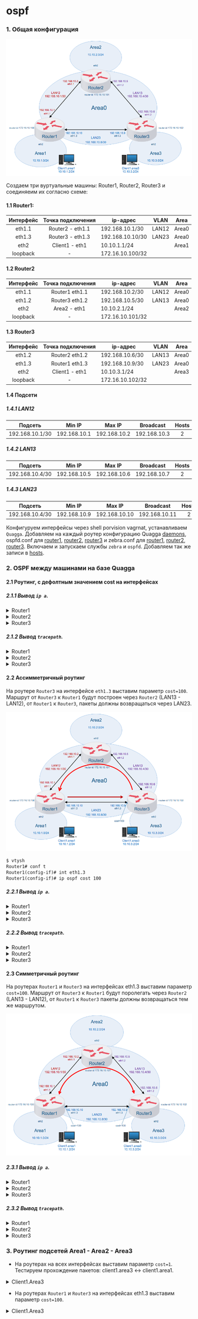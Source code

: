 # ospf

### 1. Общая конфигурация

![](pic/pic01.png)

Создаем три вуртуальные машины: Router1, Router2, Router3 и соединяеим их согласно схеме:

#### 1.1 Router1:

|Интерфейс|Точка подключения|ip-адрес|VLAN|Area
|:---:|:---:|---|---|---|
|eth1.1|Router2 - eth1.1|192.168.10.1/30|LAN12|Area0
|eth1.3|Router3 - eth1.3|192.168.10.10/30|LAN23|Area0
|eth2|Client1 - eth1|10.10.1.1/24||Area1
|loopback|-|172.16.10.100/32|||

#### 1.2 Router2 

|Интерфейс|Точка подключения|ip-адрес|VLAN|Area
|:---:|:---:|---|---|---|
|eth1.1|Router1 eth1.1|192.168.10.2/30|LAN12|Area0
|eth1.2|Router3 eth1.2|192.168.10.5/30|LAN13|Area0
|eth2|Area2 - eth1|10.10.2.1/24||Area2
|loopback|-|172.16.10.101/32||

#### 1.3 Router3

|Интерфейс|Точка подключения|ip-адрес|VLAN|Area|
|:---:|:---:|---|---|---|
|eth1.2|Router2 eth1.2|192.168.10.6/30|LAN13|Area0
|eth1.3|Router1 eth1.3|192.168.10.9/30|LAN23|Area0
|eth2|Client1 - eth1|10.10.3.1/24||Area3
|loopback|-|172.16.10.102/32|||


#### 1.4 Подсети
##### 1.4.1 LAN12

|Подсеть|Min IP|Max IP|Broadcast|Hosts|Mask|
|---|---|---|---|:---:|---|
|192.168.10.1/30|192.168.10.1|192.168.10.2|192.168.10.3|2|255.255.255.252|

##### 1.4.2 LAN13

|Подсеть|Min IP|Max IP|Broadcast|Hosts|Mask|
|---|---|---|---|:---:|---|
|192.168.10.4/30|192.168.10.5|192.168.10.6|192.168.10.7|2|255.255.255.252|

##### 1.4.3 LAN23

|Подсеть|Min IP|Max IP|Broadcast|Hosts|Mask|
|---|---|---|---|:---:|---|
|192.168.10.4/30|192.168.10.9|192.168.10.10|192.168.10.11|2|255.255.255.252|

Конфигуруем интерфейсы через shell porvision vagrnat, устанавливаем `Quagga`. Добавляем на каждый роутер конфигурацию Quagga [daemons](etc/daemons), ospfd.conf для [router1](router1/ospfd.conf), [router2](router2/ospfd.conf), [router3](router3/ospfd.conf) и zebra.conf для [router1](router1/zebra.conf), [router2](router2/zebra.conf), [router3](router3/zebra.conf). Включаем и запускаем службы `zebra` и `ospfd`. Добавляем так же записи в [hosts](etc/hosts).

### 2. OSPF между машинами на базе Quagga

#### 2.1 Роутинг, с дефолтным значением cost на интерфейсах

##### 2.1.1 Вывод `ip a`.

<details>
<summary>Router1</summary>
<pre>
[vagrant@Router1 ~]$ ip a
1: lo: <LOOPBACK,UP,LOWER_UP> mtu 65536 qdisc noqueue state UNKNOWN group default qlen 1000
    link/loopback 00:00:00:00:00:00 brd 00:00:00:00:00:00
    inet 127.0.0.1/8 scope host lo
       valid_lft forever preferred_lft forever
    inet 172.16.10.100/32 scope global lo
       valid_lft forever preferred_lft forever
    inet6 ::1/128 scope host
       valid_lft forever preferred_lft forever
2: eth0: <BROADCAST,MULTICAST,UP,LOWER_UP> mtu 1500 qdisc pfifo_fast state UP group default qlen 1000
    link/ether 52:54:00:84:81:d5 brd ff:ff:ff:ff:ff:ff
    inet 10.0.2.15/24 brd 10.0.2.255 scope global noprefixroute dynamic eth0
       valid_lft 80441sec preferred_lft 80441sec
    inet6 fe80::5054:ff:fe84:81d5/64 scope link
       valid_lft forever preferred_lft forever
3: eth1: <BROADCAST,MULTICAST,UP,LOWER_UP> mtu 1500 qdisc pfifo_fast state UP group default qlen 1000
    link/ether 08:00:27:38:56:74 brd ff:ff:ff:ff:ff:ff
    inet6 fe80::5037:1609:2161:df3d/64 scope link noprefixroute
       valid_lft forever preferred_lft forever
4: eth2: <BROADCAST,MULTICAST,UP,LOWER_UP> mtu 1500 qdisc pfifo_fast state UP group default qlen 1000
    link/ether 08:00:27:62:7d:fc brd ff:ff:ff:ff:ff:ff
    inet 10.10.1.1/24 brd 10.10.1.255 scope global noprefixroute eth2
       valid_lft forever preferred_lft forever
    inet6 fe80::a00:27ff:fe62:7dfc/64 scope link
       valid_lft forever preferred_lft forever
5: eth1.1@eth1: <BROADCAST,MULTICAST,UP,LOWER_UP> mtu 1500 qdisc noqueue state UP group default qlen 1000
    link/ether 08:00:27:38:56:74 brd ff:ff:ff:ff:ff:ff
    inet 192.168.10.1/30 brd 192.168.10.3 scope global noprefixroute eth1.1
       valid_lft forever preferred_lft forever
    inet6 fe80::a00:27ff:fe38:5674/64 scope link
       valid_lft forever preferred_lft forever
6: eth1.3@eth1: <BROADCAST,MULTICAST,UP,LOWER_UP> mtu 1500 qdisc noqueue state UP group default qlen 1000
    link/ether 08:00:27:38:56:74 brd ff:ff:ff:ff:ff:ff
    inet 192.168.10.10/30 brd 192.168.10.11 scope global noprefixroute eth1.3
       valid_lft forever preferred_lft forever
    inet6 fe80::a00:27ff:fe38:5674/64 scope link
       valid_lft forever preferred_lft forever
</pre>
</details>

<details>
<summary>Router2</summary>
<pre>
[vagrant@Router2 ~]$ ip a
1: lo: <LOOPBACK,UP,LOWER_UP> mtu 65536 qdisc noqueue state UNKNOWN group default qlen 1000
    link/loopback 00:00:00:00:00:00 brd 00:00:00:00:00:00
    inet 127.0.0.1/8 scope host lo
       valid_lft forever preferred_lft forever
    inet 172.16.10.101/32 scope global lo
       valid_lft forever preferred_lft forever
    inet6 ::1/128 scope host
       valid_lft forever preferred_lft forever
2: eth0: <BROADCAST,MULTICAST,UP,LOWER_UP> mtu 1500 qdisc pfifo_fast state UP group default qlen 1000
    link/ether 52:54:00:84:81:d5 brd ff:ff:ff:ff:ff:ff
    inet 10.0.2.15/24 brd 10.0.2.255 scope global noprefixroute dynamic eth0
       valid_lft 80533sec preferred_lft 80533sec
    inet6 fe80::5054:ff:fe84:81d5/64 scope link
       valid_lft forever preferred_lft forever
3: eth1: <BROADCAST,MULTICAST,UP,LOWER_UP> mtu 1500 qdisc pfifo_fast state UP group default qlen 1000
    link/ether 08:00:27:84:a7:b1 brd ff:ff:ff:ff:ff:ff
    inet6 fe80::c054:b73b:16b8:e78b/64 scope link noprefixroute
       valid_lft forever preferred_lft forever
4: eth2: <BROADCAST,MULTICAST,UP,LOWER_UP> mtu 1500 qdisc pfifo_fast state UP group default qlen 1000
    link/ether 08:00:27:10:dd:48 brd ff:ff:ff:ff:ff:ff
    inet 10.10.2.1/24 brd 10.10.2.255 scope global noprefixroute eth2
       valid_lft forever preferred_lft forever
    inet6 fe80::a00:27ff:fe10:dd48/64 scope link
       valid_lft forever preferred_lft forever
5: eth1.1@eth1: <BROADCAST,MULTICAST,UP,LOWER_UP> mtu 1500 qdisc noqueue state UP group default qlen 1000
    link/ether 08:00:27:84:a7:b1 brd ff:ff:ff:ff:ff:ff
    inet 192.168.10.2/30 brd 192.168.10.3 scope global noprefixroute eth1.1
       valid_lft forever preferred_lft forever
    inet6 fe80::a00:27ff:fe84:a7b1/64 scope link
       valid_lft forever preferred_lft forever
6: eth1.2@eth1: <BROADCAST,MULTICAST,UP,LOWER_UP> mtu 1500 qdisc noqueue state UP group default qlen 1000
    link/ether 08:00:27:84:a7:b1 brd ff:ff:ff:ff:ff:ff
    inet 192.168.10.5/30 brd 192.168.10.7 scope global noprefixroute eth1.2
       valid_lft forever preferred_lft forever
    inet6 fe80::a00:27ff:fe84:a7b1/64 scope link
       valid_lft forever preferred_lft forever
</pre>
</details>

<details>
<summary>Router3</summary>
<pre>
[vagrant@Router3 ~]$ ip a
1: lo: <LOOPBACK,UP,LOWER_UP> mtu 65536 qdisc noqueue state UNKNOWN group default qlen 1000
    link/loopback 00:00:00:00:00:00 brd 00:00:00:00:00:00
    inet 127.0.0.1/8 scope host lo
       valid_lft forever preferred_lft forever
    inet 172.16.10.102/32 scope global lo
       valid_lft forever preferred_lft forever
    inet6 ::1/128 scope host
       valid_lft forever preferred_lft forever
2: eth0: <BROADCAST,MULTICAST,UP,LOWER_UP> mtu 1500 qdisc pfifo_fast state UP group default qlen 1000
    link/ether 52:54:00:84:81:d5 brd ff:ff:ff:ff:ff:ff
    inet 10.0.2.15/24 brd 10.0.2.255 scope global noprefixroute dynamic eth0
       valid_lft 80621sec preferred_lft 80621sec
    inet6 fe80::5054:ff:fe84:81d5/64 scope link
       valid_lft forever preferred_lft forever
3: eth1: <BROADCAST,MULTICAST,UP,LOWER_UP> mtu 1500 qdisc pfifo_fast state UP group default qlen 1000
    link/ether 08:00:27:98:5c:de brd ff:ff:ff:ff:ff:ff
    inet6 fe80::8cc1:7da8:78ce:4437/64 scope link noprefixroute
       valid_lft forever preferred_lft forever
4: eth2: <BROADCAST,MULTICAST,UP,LOWER_UP> mtu 1500 qdisc pfifo_fast state UP group default qlen 1000
    link/ether 08:00:27:00:69:33 brd ff:ff:ff:ff:ff:ff
    inet 10.10.3.1/24 brd 10.10.3.255 scope global noprefixroute eth2
       valid_lft forever preferred_lft forever
    inet6 fe80::a00:27ff:fe00:6933/64 scope link
       valid_lft forever preferred_lft forever
5: eth1.2@eth1: <BROADCAST,MULTICAST,UP,LOWER_UP> mtu 1500 qdisc noqueue state UP group default qlen 1000
    link/ether 08:00:27:98:5c:de brd ff:ff:ff:ff:ff:ff
    inet 192.168.10.6/30 brd 192.168.10.7 scope global noprefixroute eth1.2
       valid_lft forever preferred_lft forever
    inet6 fe80::a00:27ff:fe98:5cde/64 scope link
       valid_lft forever preferred_lft forever
6: eth1.3@eth1: <BROADCAST,MULTICAST,UP,LOWER_UP> mtu 1500 qdisc noqueue state UP group default qlen 1000
    link/ether 08:00:27:98:5c:de brd ff:ff:ff:ff:ff:ff
    inet 192.168.10.9/30 brd 192.168.10.11 scope global noprefixroute eth1.3
       valid_lft forever preferred_lft forever
    inet6 fe80::a00:27ff:fe98:5cde/64 scope link
       valid_lft forever preferred_lft forever
</pre>
</details>

##### 2.1.2 Вывод `tracepath`.

<details>
<summary>Router1</summary>
<pre>
[vagrant@Router1 ~]$ for q in 192.168.10.2 192.168.10.5 192.168.10.6 192.168.10.9; do tracepath -b "$q"; done
 1?: [LOCALHOST]                                         pmtu 1500
 1:  router2 (192.168.10.2)                                0.524ms reached
 1:  router2 (192.168.10.2)                                0.542ms reached
     Resume: pmtu 1500 hops 1 back 1
 1?: [LOCALHOST]                                         pmtu 1500
 1:  router2-eth12 (192.168.10.5)                          0.484ms reached
 1:  router2-eth12 (192.168.10.5)                          0.909ms reached
     Resume: pmtu 1500 hops 1 back 1
 1?: [LOCALHOST]                                         pmtu 1500
 1:  router2 (192.168.10.2)                                0.588ms
 1:  router2 (192.168.10.2)                                0.445ms
 2:  router3 (192.168.10.6)                                0.780ms reached
     Resume: pmtu 1500 hops 2 back 1
 1?: [LOCALHOST]                                         pmtu 1500
 1:  router3-eth13 (192.168.10.9)                          0.704ms reached
 1:  router3-eth13 (192.168.10.9)                          0.819ms reached
     Resume: pmtu 1500 hops 1 back 1
</pre>
</details>

<details>
<summary>Router2</summary>
<pre>
[vagrant@Router2 ~]$ for q in 192.168.10.1 192.168.10.10 192.168.10.9 192.168.10.6; do tracepath -b "$q"; done
 1?: [LOCALHOST]                                         pmtu 1500
 1:  router1 (192.168.10.1)                                1.738ms reached
 1:  router1 (192.168.10.1)                                0.754ms reached
     Resume: pmtu 1500 hops 1 back 1
 1?: [LOCALHOST]                                         pmtu 1500
 1:  router3 (192.168.10.6)                                0.995ms
 1:  router3 (192.168.10.6)                                1.658ms
 2:  router1-eth13 (192.168.10.10)                         2.060ms reached
     Resume: pmtu 1500 hops 2 back 2
 1?: [LOCALHOST]                                         pmtu 1500
 1:  router1 (192.168.10.1)                                0.645ms
 1:  router1 (192.168.10.1)                                0.811ms
 2:  router3-eth13 (192.168.10.9)                          0.811ms reached
     Resume: pmtu 1500 hops 2 back 1
 1?: [LOCALHOST]                                         pmtu 1500
 1:  router3 (192.168.10.6)                                0.781ms reached
 1:  router3 (192.168.10.6)                                0.639ms reached
     Resume: pmtu 1500 hops 1 back 1
</pre>
</details>

<details>
<summary>Router3</summary>
<pre>
[vagrant@Router3 ~]$ for q in 192.168.10.1 192.168.10.2 192.168.10.5 192.168.10.10; do tracepath -b "$q"; done
 1?: [LOCALHOST]                                         pmtu 1500
 1:  router2-eth12 (192.168.10.5)                          0.496ms
 1:  router2-eth12 (192.168.10.5)                          1.079ms
 2:  router1 (192.168.10.1)                                0.773ms reached
     Resume: pmtu 1500 hops 2 back 1
 1?: [LOCALHOST]                                         pmtu 1500
 1:  router2 (192.168.10.2)                                0.950ms reached
 1:  router2 (192.168.10.2)                                1.011ms reached
     Resume: pmtu 1500 hops 1 back 1
 1?: [LOCALHOST]                                         pmtu 1500
 1:  router2-eth12 (192.168.10.5)                          0.869ms reached
 1:  router2-eth12 (192.168.10.5)                          0.681ms reached
     Resume: pmtu 1500 hops 1 back 1
 1?: [LOCALHOST]                                         pmtu 1500
 1:  router1-eth13 (192.168.10.10)                         0.742ms reached
 1:  router1-eth13 (192.168.10.10)                         0.599ms reached
     Resume: pmtu 1500 hops 1 back 1
</pre>
</details>

#### 2.2 Ассимметричный роутинг

На роутере `Router3` на интерфейсе `eth1.3` выставим параметр `cost=100`. Маршрут от `Router3` к `Router1` будут построен через `Router2` (LAN13 - LAN12), от `Router1` к `Router3`, пакеты должны возвращаться через LAN23. 

![](pic/pic02.png)

```
$ vtysh
Router1# conf t
Router1(config-if)# int eth1.3
Router1(config-if)# ip ospf cost 100
```

##### 2.2.1 Вывод `ip a`.

<details>
<summary>Router1</summary>
<pre>
[vagrant@Router1 ~]$ ip -br a
lo               UNKNOWN        127.0.0.1/8 172.16.10.100/32 ::1/128
eth0             UP             10.0.2.15/24 fe80::5054:ff:fe84:81d5/64
eth1             UP             fe80::5037:1609:2161:df3d/64
eth1.3@eth1      UP             192.168.10.10/30 fe80::a00:27ff:fe38:5674/64
eth1.1@eth1      UP             192.168.10.1/30 fe80::a00:27ff:fe38:5674/64
eth2             UP             10.10.1.1/24 fe80::a00:27ff:fe62:7dfc/64
</pre>
</details>

<details>
<summary>Router2</summary>
<pre>
[vagrant@Router2 ~]$ ip -br a
lo               UNKNOWN        127.0.0.1/8 172.16.10.101/32 ::1/128
eth0             UP             10.0.2.15/24 fe80::5054:ff:fe84:81d5/64
eth1             UP             fe80::c054:b73b:16b8:e78b/64
eth1.1@eth1      UP             192.168.10.2/30 fe80::a00:27ff:fe84:a7b1/64
eth1.2@eth1      UP             192.168.10.5/30 fe80::a00:27ff:fe84:a7b1/64
eth2             UP             10.10.2.1/24 fe80::a00:27ff:fe10:dd48/64
</pre>
</details>

<details>
<summary>Router3</summary>
<pre>
[vagrant@Router3 ~]$ ip -br a
lo               UNKNOWN        127.0.0.1/8 172.16.10.102/32 ::1/128
eth0             UP             10.0.2.15/24 fe80::5054:ff:fe84:81d5/64
eth1             UP             fe80::8cc1:7da8:78ce:4437/64
eth1.3@eth1      UP             192.168.10.9/30 fe80::a00:27ff:fe98:5cde/64
eth1.2@eth1      UP             192.168.10.6/30 fe80::a00:27ff:fe98:5cde/64
eth2             UP             10.10.3.1/24 fe80::a00:27ff:fe00:6933/64
</pre>
</details>

##### 2.2.2 Вывод `tracepath`.

<details>
<summary>Router1</summary>
<pre>
[vagrant@Router1 ~]$ for q in 192.168.10.2 192.168.10.9 192.168.10.5 192.168.10.6; do tracepath -b "$q"; done
 1?: [LOCALHOST]                                         pmtu 1500
 1:  router2 (192.168.10.2)                                0.580ms reached
 1:  router2 (192.168.10.2)                                0.654ms reached
     Resume: pmtu 1500 hops 1 back 1
 1?: [LOCALHOST]                                         pmtu 1500
 1:  router3-eth13 (192.168.10.9)                          0.723ms reached
 1:  router3-eth13 (192.168.10.9)                          0.571ms reached
     Resume: pmtu 1500 hops 1 back 1
 1?: [LOCALHOST]                                         pmtu 1500
 1:  router3-eth13 (192.168.10.9)                          0.683ms
 1:  router3-eth13 (192.168.10.9)                          0.499ms
 2:  no reply
</pre>
</details>

<details>
<summary>Router2</summary>
<pre>
[vagrant@Router2 ~]$ for q in 192.168.10.1 192.168.10.6 192.168.10.10 192.168.10.9; do tracepath -b "$q"; done
 1?: [LOCALHOST]                                         pmtu 1500
 1:  router1 (192.168.10.1)                                0.670ms reached
 1:  router1 (192.168.10.1)                                0.667ms reached
     Resume: pmtu 1500 hops 1 back 1
 1?: [LOCALHOST]                                         pmtu 1500
 1:  router3 (192.168.10.6)                                0.548ms reached
 1:  router3 (192.168.10.6)                                0.598ms reached
     Resume: pmtu 1500 hops 1 back 1
 1?: [LOCALHOST]                                         pmtu 1500
 1:  router1-eth13 (192.168.10.10)                         1.029ms reached
 1:  router1-eth13 (192.168.10.10)                         0.568ms reached
     Resume: pmtu 1500 hops 1 back 1
 1?: [LOCALHOST]                                         pmtu 1500
 1:  router1 (192.168.10.1)                                1.268ms
 1:  router1 (192.168.10.1)                                1.026ms
 2:  no reply
</pre>
</details>

<details>
<summary>Router3</summary>
<pre>
[vagrant@Router3 ~]$ for q in 192.168.10.1 192.168.10.2 192.168.10.5 192.168.10.10; do tracepath -b "$q"; done
 1?: [LOCALHOST]                                         pmtu 1500
 1:  router2-eth12 (192.168.10.5)                          0.977ms
 1:  router2-eth12 (192.168.10.5)                          0.493ms
 2:  router1 (192.168.10.1)                                1.427ms reached
     Resume: pmtu 1500 hops 2 back 2
 1?: [LOCALHOST]                                         pmtu 1500
 1:  router2 (192.168.10.2)                                0.502ms reached
 1:  router2 (192.168.10.2)                                0.519ms reached
     Resume: pmtu 1500 hops 1 back 1
 1?: [LOCALHOST]                                         pmtu 1500
 1:  router2-eth12 (192.168.10.5)                          0.894ms reached
 1:  router2-eth12 (192.168.10.5)                          0.761ms reached
     Resume: pmtu 1500 hops 1 back 1
 1?: [LOCALHOST]                                         pmtu 1500
 1:  router1-eth13 (192.168.10.10)                         0.761ms reached
 1:  router1-eth13 (192.168.10.10)                         1.228ms reached
     Resume: pmtu 1500 hops 1 back 1
</pre>
</details>


#### 2.3 Симметричный роутинг

На роутерах `Router1` и `Router3` на интерфейсах eth1.3 выставим параметр `cost=100`. Маршрут от `Router3` к `Router1` будут поролегать через `Router2` (LAN13 - LAN12), от `Router1` к `Router3` пакеты должны возвращаться тем же маршрутом. 

![](pic/pic03.png)

##### 2.3.1 Вывод `ip a`.

<details>
<summary>Router1</summary>
<pre>
[vagrant@Router1 ~]$ ip a
1: lo: <LOOPBACK,UP,LOWER_UP> mtu 65536 qdisc noqueue state UNKNOWN group default qlen 1000
    link/loopback 00:00:00:00:00:00 brd 00:00:00:00:00:00
    inet 127.0.0.1/8 scope host lo
       valid_lft forever preferred_lft forever
    inet 172.16.10.100/32 scope global lo
       valid_lft forever preferred_lft forever
    inet6 ::1/128 scope host
       valid_lft forever preferred_lft forever
2: eth0: <BROADCAST,MULTICAST,UP,LOWER_UP> mtu 1500 qdisc pfifo_fast state UP group default qlen 1000
    link/ether 52:54:00:84:81:d5 brd ff:ff:ff:ff:ff:ff
    inet 10.0.2.15/24 brd 10.0.2.255 scope global noprefixroute dynamic eth0
       valid_lft 85892sec preferred_lft 85892sec
    inet6 fe80::5054:ff:fe84:81d5/64 scope link
       valid_lft forever preferred_lft forever
3: eth1: <BROADCAST,MULTICAST,UP,LOWER_UP> mtu 1500 qdisc pfifo_fast state UP group default qlen 1000
    link/ether 08:00:27:38:56:74 brd ff:ff:ff:ff:ff:ff
    inet6 fe80::5037:1609:2161:df3d/64 scope link noprefixroute
       valid_lft forever preferred_lft forever
4: eth1.3@eth1: <BROADCAST,MULTICAST,UP,LOWER_UP> mtu 1500 qdisc noqueue state UP group default qlen 1000
    link/ether 08:00:27:38:56:74 brd ff:ff:ff:ff:ff:ff
    inet 192.168.10.10/30 brd 192.168.10.11 scope global noprefixroute eth1.3
       valid_lft forever preferred_lft forever
    inet6 fe80::a00:27ff:fe38:5674/64 scope link
       valid_lft forever preferred_lft forever
5: eth1.1@eth1: <BROADCAST,MULTICAST,UP,LOWER_UP> mtu 1500 qdisc noqueue state UP group default qlen 1000
    link/ether 08:00:27:38:56:74 brd ff:ff:ff:ff:ff:ff
    inet 192.168.10.1/30 brd 192.168.10.3 scope global noprefixroute eth1.1
       valid_lft forever preferred_lft forever
    inet6 fe80::a00:27ff:fe38:5674/64 scope link
       valid_lft forever preferred_lft forever
6: eth2: <BROADCAST,MULTICAST,UP,LOWER_UP> mtu 1500 qdisc pfifo_fast state UP group default qlen 1000
    link/ether 08:00:27:62:7d:fc brd ff:ff:ff:ff:ff:ff
    inet 10.10.1.1/24 brd 10.10.1.255 scope global noprefixroute eth2
       valid_lft forever preferred_lft forever
    inet6 fe80::a00:27ff:fe62:7dfc/64 scope link
       valid_lft forever preferred_lft forever
</pre>
</details>

<details>
<summary>Router2</summary>
<pre>
[vagrant@Router2 ~]$ ip a
1: lo: <LOOPBACK,UP,LOWER_UP> mtu 65536 qdisc noqueue state UNKNOWN group default qlen 1000
    link/loopback 00:00:00:00:00:00 brd 00:00:00:00:00:00
    inet 127.0.0.1/8 scope host lo
       valid_lft forever preferred_lft forever
    inet 172.16.10.101/32 scope global lo
       valid_lft forever preferred_lft forever
    inet6 ::1/128 scope host
       valid_lft forever preferred_lft forever
2: eth0: <BROADCAST,MULTICAST,UP,LOWER_UP> mtu 1500 qdisc pfifo_fast state UP group default qlen 1000
    link/ether 52:54:00:84:81:d5 brd ff:ff:ff:ff:ff:ff
    inet 10.0.2.15/24 brd 10.0.2.255 scope global noprefixroute dynamic eth0
       valid_lft 85864sec preferred_lft 85864sec
    inet6 fe80::5054:ff:fe84:81d5/64 scope link
       valid_lft forever preferred_lft forever
3: eth1: <BROADCAST,MULTICAST,UP,LOWER_UP> mtu 1500 qdisc pfifo_fast state UP group default qlen 1000
    link/ether 08:00:27:84:a7:b1 brd ff:ff:ff:ff:ff:ff
    inet6 fe80::c054:b73b:16b8:e78b/64 scope link noprefixroute
       valid_lft forever preferred_lft forever
4: eth1.1@eth1: <BROADCAST,MULTICAST,UP,LOWER_UP> mtu 1500 qdisc noqueue state UP group default qlen 1000
    link/ether 08:00:27:84:a7:b1 brd ff:ff:ff:ff:ff:ff
    inet 192.168.10.2/30 brd 192.168.10.3 scope global noprefixroute eth1.1
       valid_lft forever preferred_lft forever
    inet6 fe80::a00:27ff:fe84:a7b1/64 scope link
       valid_lft forever preferred_lft forever
5: eth1.2@eth1: <BROADCAST,MULTICAST,UP,LOWER_UP> mtu 1500 qdisc noqueue state UP group default qlen 1000
    link/ether 08:00:27:84:a7:b1 brd ff:ff:ff:ff:ff:ff
    inet 192.168.10.5/30 brd 192.168.10.7 scope global noprefixroute eth1.2
       valid_lft forever preferred_lft forever
    inet6 fe80::a00:27ff:fe84:a7b1/64 scope link
       valid_lft forever preferred_lft forever
6: eth2: <BROADCAST,MULTICAST,UP,LOWER_UP> mtu 1500 qdisc pfifo_fast state UP group default qlen 1000
    link/ether 08:00:27:10:dd:48 brd ff:ff:ff:ff:ff:ff
    inet 10.10.2.1/24 brd 10.10.2.255 scope global noprefixroute eth2
       valid_lft forever preferred_lft forever
    inet6 fe80::a00:27ff:fe10:dd48/64 scope link
       valid_lft forever preferred_lft forever
</pre>
</details>

<details>
<summary>Router3</summary>
<pre>
[vagrant@Router3 ~]$ ip a
1: lo: <LOOPBACK,UP,LOWER_UP> mtu 65536 qdisc noqueue state UNKNOWN group default qlen 1000
    link/loopback 00:00:00:00:00:00 brd 00:00:00:00:00:00
    inet 127.0.0.1/8 scope host lo
       valid_lft forever preferred_lft forever
    inet 172.16.10.102/32 scope global lo
       valid_lft forever preferred_lft forever
    inet6 ::1/128 scope host
       valid_lft forever preferred_lft forever
2: eth0: <BROADCAST,MULTICAST,UP,LOWER_UP> mtu 1500 qdisc pfifo_fast state UP group default qlen 1000
    link/ether 52:54:00:84:81:d5 brd ff:ff:ff:ff:ff:ff
    inet 10.0.2.15/24 brd 10.0.2.255 scope global noprefixroute dynamic eth0
       valid_lft 85868sec preferred_lft 85868sec
    inet6 fe80::5054:ff:fe84:81d5/64 scope link
       valid_lft forever preferred_lft forever
3: eth1: <BROADCAST,MULTICAST,UP,LOWER_UP> mtu 1500 qdisc pfifo_fast state UP group default qlen 1000
    link/ether 08:00:27:98:5c:de brd ff:ff:ff:ff:ff:ff
    inet6 fe80::8cc1:7da8:78ce:4437/64 scope link noprefixroute
       valid_lft forever preferred_lft forever
4: eth1.3@eth1: <BROADCAST,MULTICAST,UP,LOWER_UP> mtu 1500 qdisc noqueue state UP group default qlen 1000
    link/ether 08:00:27:98:5c:de brd ff:ff:ff:ff:ff:ff
    inet 192.168.10.9/30 brd 192.168.10.11 scope global noprefixroute eth1.3
       valid_lft forever preferred_lft forever
    inet6 fe80::a00:27ff:fe98:5cde/64 scope link
       valid_lft forever preferred_lft forever
5: eth1.2@eth1: <BROADCAST,MULTICAST,UP,LOWER_UP> mtu 1500 qdisc noqueue state UP group default qlen 1000
    link/ether 08:00:27:98:5c:de brd ff:ff:ff:ff:ff:ff
    inet 192.168.10.6/30 brd 192.168.10.7 scope global noprefixroute eth1.2
       valid_lft forever preferred_lft forever
    inet6 fe80::a00:27ff:fe98:5cde/64 scope link
       valid_lft forever preferred_lft forever
6: eth2: <BROADCAST,MULTICAST,UP,LOWER_UP> mtu 1500 qdisc pfifo_fast state UP group default qlen 1000
    link/ether 08:00:27:00:69:33 brd ff:ff:ff:ff:ff:ff
    inet 10.10.3.1/24 brd 10.10.3.255 scope global noprefixroute eth2
       valid_lft forever preferred_lft forever
    inet6 fe80::a00:27ff:fe00:6933/64 scope link
       valid_lft forever preferred_lft forever
</pre>
</details>

##### 2.3.2 Вывод `tracepath`.

<details>
<summary>Router1</summary>
<pre>
[vagrant@Router1 ~]$ for q in 192.168.10.2 192.168.10.5 192.168.10.6 192.168.10.9; do tracepath -b "$q"; done
 1?: [LOCALHOST]                                         pmtu 1500
 1:  router2 (192.168.10.2)                                0.565ms reached
 1:  router2 (192.168.10.2)                                0.542ms reached
     Resume: pmtu 1500 hops 1 back 1
 1?: [LOCALHOST]                                         pmtu 1500
 1:  router2-eth12 (192.168.10.5)                          0.820ms reached
 1:  router2-eth12 (192.168.10.5)                          0.679ms reached
     Resume: pmtu 1500 hops 1 back 1
 1?: [LOCALHOST]                                         pmtu 1500
 1:  router2 (192.168.10.2)                                0.955ms
 1:  router2 (192.168.10.2)                                1.026ms
 2:  router3 (192.168.10.6)                                1.464ms reached
     Resume: pmtu 1500 hops 2 back 2
 1?: [LOCALHOST]                                         pmtu 1500
 1:  router3-eth13 (192.168.10.9)                          0.472ms reached
 1:  router3-eth13 (192.168.10.9)                          1.051ms reached
     Resume: pmtu 1500 hops 1 back 1
</pre>
</details>

<details>
<summary>Router2</summary>
<pre>
[vagrant@Router2 ~]$ for q in 192.168.10.1 192.168.10.10 192.168.10.9 192.168.10.6; do tracepath -b "$q"; done
 1?: [LOCALHOST]                                         pmtu 1500
 1:  router1 (192.168.10.1)                                0.632ms reached
 1:  router1 (192.168.10.1)                                0.439ms reached
     Resume: pmtu 1500 hops 1 back 1
 1?: [LOCALHOST]                                         pmtu 1500
 1:  router3 (192.168.10.6)                                1.349ms
 1:  router3 (192.168.10.6)                                0.702ms
 2:  router1-eth13 (192.168.10.10)                         0.752ms reached
     Resume: pmtu 1500 hops 2 back 1
 1?: [LOCALHOST]                                         pmtu 1500
 1:  router3-eth13 (192.168.10.9)                          0.762ms reached
 1:  router3-eth13 (192.168.10.9)                          0.549ms reached
     Resume: pmtu 1500 hops 1 back 1
 1?: [LOCALHOST]                                         pmtu 1500
 1:  router3 (192.168.10.6)                                1.378ms reached
 1:  router3 (192.168.10.6)                                0.834ms reached
     Resume: pmtu 1500 hops 1 back 1
</pre>
</details>

<details>
<summary>Router3</summary>
<pre>
[vagrant@Router3 ~]$ for q in 192.168.10.1 192.168.10.2 192.168.10.5 192.168.10.10; do tracepath -b "$q"; done
 1?: [LOCALHOST]                                         pmtu 1500
 1:  router2-eth12 (192.168.10.5)                          0.598ms
 1:  router2-eth12 (192.168.10.5)                          0.649ms
 2:  router1 (192.168.10.1)                                1.138ms reached
     Resume: pmtu 1500 hops 2 back 2
 1?: [LOCALHOST]                                         pmtu 1500
 1:  router2 (192.168.10.2)                                0.848ms reached
 1:  router2 (192.168.10.2)                                0.440ms reached
     Resume: pmtu 1500 hops 1 back 1
 1?: [LOCALHOST]                                         pmtu 1500
 1:  router2-eth12 (192.168.10.5)                          0.633ms reached
 1:  router2-eth12 (192.168.10.5)                          0.610ms reached
     Resume: pmtu 1500 hops 1 back 1
 1?: [LOCALHOST]                                         pmtu 1500
 1:  router1-eth13 (192.168.10.10)                         0.739ms reached
 1:  router1-eth13 (192.168.10.10)                         0.902ms reached
     Resume: pmtu 1500 hops 1 back 1
</pre>
</details>

### 3. Роутинг подсетей Area1 - Area2 - Area3 

- На роутерах на всех интерфейсах выставим параметр `cost=1`. Тестируем прохождение пакетов: client1.area3 <-> client1.area1.

<details>
<summary>Client1.Area3</summary>
<pre>
$ tracepath -b 10.10.1.2
 1?: [LOCALHOST]                                         pmtu 1500
 1:  router3-eth2 (10.10.3.1)                              0.634ms
 1:  router3-eth2 (10.10.3.1)                              0.531ms
 2:  router1-eth13 (192.168.10.10)                         0.863ms
 3:  client1.area1 (10.10.1.2)                             1.035ms reached
     Resume: pmtu 1500 hops 3 back 3
</pre>
</details>

- На роутерах `Router1` и `Router3` на интерфейсах eth1.3 выставим параметр `cost=100`.

<details>
<summary>Client1.Area3</summary>
<pre>
$ tracepath -b 10.10.1.2
 1?: [LOCALHOST]                                         pmtu 1500
 1:  router3-eth2 (10.10.3.1)                              0.583ms
 1:  router3-eth2 (10.10.3.1)                              0.812ms
 2:  router2-eth12 (192.168.10.5)                          1.055ms
 3:  router1 (192.168.10.1)                                1.107ms
 4:  client1.area1 (10.10.1.2)                             1.811ms reached
     Resume: pmtu 1500 hops 4 back 4
</pre>
</details>
